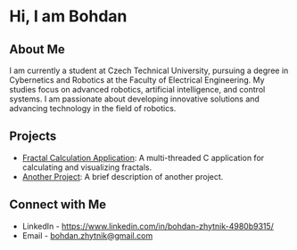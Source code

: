 # Hi, I am Bohdan

## About Me

I am currently a student at Czech Technical University, pursuing a degree in Cybernetics and Robotics at the Faculty of Electrical Engineering. My studies focus on advanced robotics, artificial intelligence, and control systems. I am passionate about developing innovative solutions and advancing technology in the field of robotics.

## Projects

- [Fractal Calculation Application](https://github.com/username/fractal-calculation-application): A multi-threaded C application for calculating and visualizing fractals.
- [Another Project](https://github.com/username/another-project): A brief description of another project.

## Connect with Me

- LinkedIn - https://www.linkedin.com/in/bohdan-zhytnik-4980b9315/
- Email - bohdan.zhytnik@gmail.com

